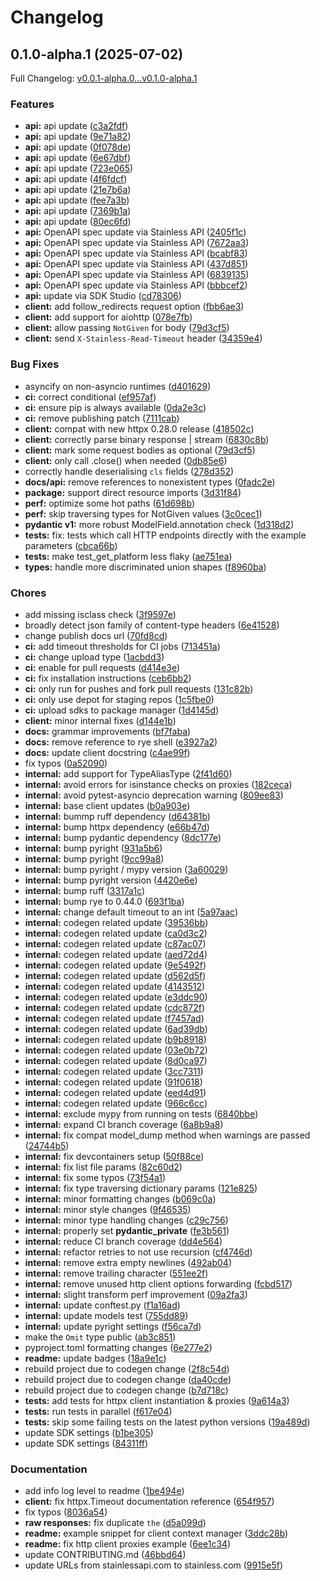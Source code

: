 # Changelog

## 0.1.0-alpha.1 (2025-07-02)

Full Changelog: [v0.0.1-alpha.0...v0.1.0-alpha.1](https://github.com/storyden/storyden.py/compare/v0.0.1-alpha.0...v0.1.0-alpha.1)

### Features

* **api:** api update ([c3a2fdf](https://github.com/storyden/storyden.py/commit/c3a2fdfe016a920d32b2690b5fb878c2bc70f16a))
* **api:** api update ([9e71a82](https://github.com/storyden/storyden.py/commit/9e71a826fa1563198f98376fdb950c488c9c8ed7))
* **api:** api update ([0f078de](https://github.com/storyden/storyden.py/commit/0f078de381793a6331365ab781007e0f36eb82af))
* **api:** api update ([6e67dbf](https://github.com/storyden/storyden.py/commit/6e67dbf7ced2a20db0c66b95d39bcd17d705e34b))
* **api:** api update ([723e065](https://github.com/storyden/storyden.py/commit/723e065feab78de9dd3b3baa4c43f6430a31e468))
* **api:** api update ([4f6fdcf](https://github.com/storyden/storyden.py/commit/4f6fdcf15b64b8aac47279aeee6a47e1bd92ef02))
* **api:** api update ([21e7b6a](https://github.com/storyden/storyden.py/commit/21e7b6ac0f9f62c066ff75f16fee74d52dc64f26))
* **api:** api update ([fee7a3b](https://github.com/storyden/storyden.py/commit/fee7a3bd20a26a84d672933a686bbe6cef5c55fd))
* **api:** api update ([7369b1a](https://github.com/storyden/storyden.py/commit/7369b1a65748fe8d793dbd64263a7e9103377137))
* **api:** api update ([80ec6fd](https://github.com/storyden/storyden.py/commit/80ec6fd835c83ebf71ac84733034c5a13d9e94ad))
* **api:** OpenAPI spec update via Stainless API ([2405f1c](https://github.com/storyden/storyden.py/commit/2405f1cccf76cb1f7bd2273e50b278c3e84fa443))
* **api:** OpenAPI spec update via Stainless API ([7672aa3](https://github.com/storyden/storyden.py/commit/7672aa39155c1ded614d6b29984ef4f1426c5d3d))
* **api:** OpenAPI spec update via Stainless API ([bcabf83](https://github.com/storyden/storyden.py/commit/bcabf83a51fda60761f74289828b83dbdfdccd1d))
* **api:** OpenAPI spec update via Stainless API ([437d851](https://github.com/storyden/storyden.py/commit/437d851164ff8f2fae25b60d42a1955dac0d80b8))
* **api:** OpenAPI spec update via Stainless API ([6839135](https://github.com/storyden/storyden.py/commit/6839135a8917d9ed8377e417592861e2ae9c38b7))
* **api:** OpenAPI spec update via Stainless API ([bbbcef2](https://github.com/storyden/storyden.py/commit/bbbcef28c98d6ef927b88ee5374a71206e900a82))
* **api:** update via SDK Studio ([cd78306](https://github.com/storyden/storyden.py/commit/cd78306ca9bd221ed4864b9e4767f3f7e921d1a8))
* **client:** add follow_redirects request option ([fbb6ae3](https://github.com/storyden/storyden.py/commit/fbb6ae34f1a55fec84e68706441b9b57c5f89c57))
* **client:** add support for aiohttp ([078e7fb](https://github.com/storyden/storyden.py/commit/078e7fbe303036ef908ad9d561b0e4dc3e55762e))
* **client:** allow passing `NotGiven` for body ([79d3cf5](https://github.com/storyden/storyden.py/commit/79d3cf5aba1e53c9a93550d82e5fb4f446b8fe8d))
* **client:** send `X-Stainless-Read-Timeout` header ([34359e4](https://github.com/storyden/storyden.py/commit/34359e49e11f29f5da4ee5e6c38be6c078912403))


### Bug Fixes

* asyncify on non-asyncio runtimes ([d401629](https://github.com/storyden/storyden.py/commit/d4016293d78f00e1573d32daa9bce332d930724b))
* **ci:** correct conditional ([ef957af](https://github.com/storyden/storyden.py/commit/ef957afcecc8fc74554247daca4fdceee326ffd6))
* **ci:** ensure pip is always available ([0da2e3c](https://github.com/storyden/storyden.py/commit/0da2e3c4b360991df27de23458d78a8e270d03cd))
* **ci:** remove publishing patch ([7111cab](https://github.com/storyden/storyden.py/commit/7111cabd9816736591ae10954b6f52ac09470f9b))
* **client:** compat with new httpx 0.28.0 release ([418502c](https://github.com/storyden/storyden.py/commit/418502cba2a2ff63216ba74e2128ac27394d3ac8))
* **client:** correctly parse binary response | stream ([6830c8b](https://github.com/storyden/storyden.py/commit/6830c8bb81746f4c72e90f5abb4713e90c4e31d8))
* **client:** mark some request bodies as optional ([79d3cf5](https://github.com/storyden/storyden.py/commit/79d3cf5aba1e53c9a93550d82e5fb4f446b8fe8d))
* **client:** only call .close() when needed ([0db85e6](https://github.com/storyden/storyden.py/commit/0db85e6e54fd019ba1d8ad7c88b661991d745620))
* correctly handle deserialising `cls` fields ([278d352](https://github.com/storyden/storyden.py/commit/278d35223ac5e63d23b5402e3d64b63df75b3a76))
* **docs/api:** remove references to nonexistent types ([0fadc2e](https://github.com/storyden/storyden.py/commit/0fadc2e4133b2a71d62d31fa460ecdf4cfb00207))
* **package:** support direct resource imports ([3d31f84](https://github.com/storyden/storyden.py/commit/3d31f843fb8f7066808b179f8a0fea8325cac8a3))
* **perf:** optimize some hot paths ([61d698b](https://github.com/storyden/storyden.py/commit/61d698bea1d58ab863d374ec4c39cc502bae3fb0))
* **perf:** skip traversing types for NotGiven values ([3c0cec1](https://github.com/storyden/storyden.py/commit/3c0cec18fc8224afa3113b6d1632ae22513904c7))
* **pydantic v1:** more robust ModelField.annotation check ([1d318d2](https://github.com/storyden/storyden.py/commit/1d318d241c2ed75b551e01ce80caf9a8d881e4d0))
* **tests:** fix: tests which call HTTP endpoints directly with the example parameters ([cbca66b](https://github.com/storyden/storyden.py/commit/cbca66b22fb4906f1467688ad4821a53a7c4e4b3))
* **tests:** make test_get_platform less flaky ([ae751ea](https://github.com/storyden/storyden.py/commit/ae751ea2f040d300ee4738e9ab59b26ad7d01452))
* **types:** handle more discriminated union shapes ([f8960ba](https://github.com/storyden/storyden.py/commit/f8960ba8ef6b0640c8be1d41b7d67893a53444e0))


### Chores

* add missing isclass check ([3f9597e](https://github.com/storyden/storyden.py/commit/3f9597ef882abf98bb359b965e81f5e0af1ef695))
* broadly detect json family of content-type headers ([6e41528](https://github.com/storyden/storyden.py/commit/6e41528aadadb4dc31854183d26274d83011804f))
* change publish docs url ([70fd8cd](https://github.com/storyden/storyden.py/commit/70fd8cd712761a57e1d261c5e6a62b1da5bb89ef))
* **ci:** add timeout thresholds for CI jobs ([713451a](https://github.com/storyden/storyden.py/commit/713451aba07f716ee99db5d40d7f363c06a7fcf1))
* **ci:** change upload type ([1acbdd3](https://github.com/storyden/storyden.py/commit/1acbdd3c3f9fd79f80b980d3fed50df89aea4704))
* **ci:** enable for pull requests ([d414e3e](https://github.com/storyden/storyden.py/commit/d414e3e7b6962c5eb4096d8964430a12c5ccf397))
* **ci:** fix installation instructions ([ceb6bb2](https://github.com/storyden/storyden.py/commit/ceb6bb271cea702c4af5a2354a1a34c4c7c6f1ee))
* **ci:** only run for pushes and fork pull requests ([131c82b](https://github.com/storyden/storyden.py/commit/131c82ba08a6decc979a4d170818e4c903652aa3))
* **ci:** only use depot for staging repos ([1c5fbe0](https://github.com/storyden/storyden.py/commit/1c5fbe0df6a8b88fa0048cbf151c24abe5b771a7))
* **ci:** upload sdks to package manager ([1d4145d](https://github.com/storyden/storyden.py/commit/1d4145d868aa39563c584398e877fa2cec1468d1))
* **client:** minor internal fixes ([d144e1b](https://github.com/storyden/storyden.py/commit/d144e1b289ea681852cb07199fcb841b13a298d9))
* **docs:** grammar improvements ([bf7faba](https://github.com/storyden/storyden.py/commit/bf7faba34561643d0c9b0c2c67e7a6e3d94d8051))
* **docs:** remove reference to rye shell ([e3927a2](https://github.com/storyden/storyden.py/commit/e3927a28ca35c19bf1e2c3a48bb9e561ed67ecf2))
* **docs:** update client docstring ([c4ae99f](https://github.com/storyden/storyden.py/commit/c4ae99f06a837f9c0e50d15352456e0b5964ca94))
* fix typos ([0a52090](https://github.com/storyden/storyden.py/commit/0a520908968453aa0a58d08dd66a4490355a4ae3))
* **internal:** add support for TypeAliasType ([2f41d60](https://github.com/storyden/storyden.py/commit/2f41d608b6f2cf333f78c5363eea60b5404afbbc))
* **internal:** avoid errors for isinstance checks on proxies ([182ceca](https://github.com/storyden/storyden.py/commit/182ceca766973607d1f8b30f0bc521a331f142eb))
* **internal:** avoid pytest-asyncio deprecation warning ([809ee83](https://github.com/storyden/storyden.py/commit/809ee83a803832ed61661f09f57632029b895e98))
* **internal:** base client updates ([b0a903e](https://github.com/storyden/storyden.py/commit/b0a903e4b4963c81cbcd51b4143ca0214dea604c))
* **internal:** bummp ruff dependency ([d64381b](https://github.com/storyden/storyden.py/commit/d64381bdb1495b515b58237c989e3222d55039a9))
* **internal:** bump httpx dependency ([e66b47d](https://github.com/storyden/storyden.py/commit/e66b47daeeab9acb15a1def15a287c8a1ae0a1d1))
* **internal:** bump pydantic dependency ([8dc177e](https://github.com/storyden/storyden.py/commit/8dc177e6ef70434f5ce6950d449f0aacd0d97053))
* **internal:** bump pyright ([931a5b6](https://github.com/storyden/storyden.py/commit/931a5b6100f3dc449e3de0b3b77d0303e816c592))
* **internal:** bump pyright ([9cc99a8](https://github.com/storyden/storyden.py/commit/9cc99a8ee0a7d635f4e9257511dca94d8610b9ce))
* **internal:** bump pyright / mypy version ([3a60029](https://github.com/storyden/storyden.py/commit/3a60029fa7d035661f632922426016ac1e9df1c7))
* **internal:** bump pyright version ([4420e6e](https://github.com/storyden/storyden.py/commit/4420e6e201726e43be39b0f36d0b5aa6184c6343))
* **internal:** bump ruff ([3317a1c](https://github.com/storyden/storyden.py/commit/3317a1c2f7700d559f07dc0d29f6957c0befeb67))
* **internal:** bump rye to 0.44.0 ([693f1ba](https://github.com/storyden/storyden.py/commit/693f1ba1ecb77cda37074ebb029012e72a47af71))
* **internal:** change default timeout to an int ([5a97aac](https://github.com/storyden/storyden.py/commit/5a97aace5edc0e25938678d4a9e1faf1c2a82086))
* **internal:** codegen related update ([39536bb](https://github.com/storyden/storyden.py/commit/39536bb215771cfe393d5c51ac111874c70689f2))
* **internal:** codegen related update ([ca0d3c2](https://github.com/storyden/storyden.py/commit/ca0d3c2095c45a5ff619e573e4eed23b4d1a19bf))
* **internal:** codegen related update ([c87ac07](https://github.com/storyden/storyden.py/commit/c87ac075170e26574773a9d4531e5a79a233eb28))
* **internal:** codegen related update ([aed72d4](https://github.com/storyden/storyden.py/commit/aed72d4c87fcab6e25fa04077b5866d834643b38))
* **internal:** codegen related update ([9e5492f](https://github.com/storyden/storyden.py/commit/9e5492fb4767852b9a75245b9ceebef19fb33dc4))
* **internal:** codegen related update ([d562d5f](https://github.com/storyden/storyden.py/commit/d562d5f09e13bdf33ad0e6c316565c71b75e0d41))
* **internal:** codegen related update ([4143512](https://github.com/storyden/storyden.py/commit/414351289e9adbd91efbc033b804bd27617f78ed))
* **internal:** codegen related update ([e3ddc90](https://github.com/storyden/storyden.py/commit/e3ddc908f646d654c227e4abbd24626efcc8cba1))
* **internal:** codegen related update ([cdc872f](https://github.com/storyden/storyden.py/commit/cdc872f7ffec3b0580f6115be19f1c8d5c4fd301))
* **internal:** codegen related update ([f7457ad](https://github.com/storyden/storyden.py/commit/f7457ad17799b361c8cd06b2e5df6a4fef75b029))
* **internal:** codegen related update ([6ad39db](https://github.com/storyden/storyden.py/commit/6ad39db97eb7052f2a819ef8333f2b735ca23209))
* **internal:** codegen related update ([b9b8918](https://github.com/storyden/storyden.py/commit/b9b8918f2a875516517eb683d7dd3156ff521632))
* **internal:** codegen related update ([03e0b72](https://github.com/storyden/storyden.py/commit/03e0b725c1470f2cbee09a2162371aa8b6c3b63b))
* **internal:** codegen related update ([8d0ca97](https://github.com/storyden/storyden.py/commit/8d0ca97f29fb0625ccacb3ed0c04d28fd73b811e))
* **internal:** codegen related update ([3cc7311](https://github.com/storyden/storyden.py/commit/3cc73116a3a6072cf1e50de3ffde83418c1d3859))
* **internal:** codegen related update ([91f0618](https://github.com/storyden/storyden.py/commit/91f0618c4262c528ad55ea9932f5abffc23e9ac0))
* **internal:** codegen related update ([eed4d91](https://github.com/storyden/storyden.py/commit/eed4d910fd530b0fe1f2ee94b5c6694adf5a192f))
* **internal:** codegen related update ([966c6cc](https://github.com/storyden/storyden.py/commit/966c6cccc4a8baee3020f0c4d33e94ca6d3ecdd7))
* **internal:** exclude mypy from running on tests ([6840bbe](https://github.com/storyden/storyden.py/commit/6840bbefec287401e3d6ad77fe6ed6259c333481))
* **internal:** expand CI branch coverage ([6a8b9a8](https://github.com/storyden/storyden.py/commit/6a8b9a8a90e6f8ee802cb8286ca49c9de50d99c8))
* **internal:** fix compat model_dump method when warnings are passed ([24744b5](https://github.com/storyden/storyden.py/commit/24744b5b9e7e6ed803986b894bd1e36c64031982))
* **internal:** fix devcontainers setup ([50f88ce](https://github.com/storyden/storyden.py/commit/50f88cedde08de70594a413a483a3c226b112a45))
* **internal:** fix list file params ([82c60d2](https://github.com/storyden/storyden.py/commit/82c60d233f29415aa3d6b58da847e58ab9c99562))
* **internal:** fix some typos ([73f54a1](https://github.com/storyden/storyden.py/commit/73f54a1045070b0351b380ae41dc5d6a5ae0ac75))
* **internal:** fix type traversing dictionary params ([121e825](https://github.com/storyden/storyden.py/commit/121e8257882a47eed3340939fd8e068983977a33))
* **internal:** minor formatting changes ([b069c0a](https://github.com/storyden/storyden.py/commit/b069c0a857e76c762f272b7dbc4b39792d921600))
* **internal:** minor style changes ([9f46535](https://github.com/storyden/storyden.py/commit/9f46535af700d200d4bf74a59a36b3bab9fa066d))
* **internal:** minor type handling changes ([c29c756](https://github.com/storyden/storyden.py/commit/c29c7568307103c8c0161d3026e6e4629afff2b7))
* **internal:** properly set __pydantic_private__ ([fe3b561](https://github.com/storyden/storyden.py/commit/fe3b5616c371f3f94e0e50eabb75f6fd7e1e7081))
* **internal:** reduce CI branch coverage ([dd4e564](https://github.com/storyden/storyden.py/commit/dd4e5648aea8c98bbb8877bc14480ddc507d1564))
* **internal:** refactor retries to not use recursion ([cf4746d](https://github.com/storyden/storyden.py/commit/cf4746da834b064e8cb855311b41ae575851b7b1))
* **internal:** remove extra empty newlines ([492ab04](https://github.com/storyden/storyden.py/commit/492ab0436fb9718ebf9889a203e2958f392d0e75))
* **internal:** remove trailing character ([551ee2f](https://github.com/storyden/storyden.py/commit/551ee2fe732eede9e07d8154b60f05642e3e80d0))
* **internal:** remove unused http client options forwarding ([fcbd517](https://github.com/storyden/storyden.py/commit/fcbd51762c5cdf6e4a009814b2ac55329783dce8))
* **internal:** slight transform perf improvement ([09a2fa3](https://github.com/storyden/storyden.py/commit/09a2fa385693c8640fefc6b41736144d470e4ae4))
* **internal:** update conftest.py ([f1a16ad](https://github.com/storyden/storyden.py/commit/f1a16ad9e902117500b4ea2a8bc49f6cc9a7c694))
* **internal:** update models test ([755dd89](https://github.com/storyden/storyden.py/commit/755dd896d9fe425358b7a368c134c548cdc34dab))
* **internal:** update pyright settings ([f56ca7d](https://github.com/storyden/storyden.py/commit/f56ca7d70080d683b32aac97901915a0d93d7212))
* make the `Omit` type public ([ab3c851](https://github.com/storyden/storyden.py/commit/ab3c85106311ac442975277cafeea4dd55e2b4c1))
* pyproject.toml formatting changes ([6e277e2](https://github.com/storyden/storyden.py/commit/6e277e23eb78238db2b01c52560ff8493d33ad31))
* **readme:** update badges ([18a9e1c](https://github.com/storyden/storyden.py/commit/18a9e1c48999365e696124db735653ca66a02c18))
* rebuild project due to codegen change ([2f8c54d](https://github.com/storyden/storyden.py/commit/2f8c54d0a57c7b89dabf6f85ba441cb8b8cc988d))
* rebuild project due to codegen change ([da40cde](https://github.com/storyden/storyden.py/commit/da40cde7aef88d56ac27a1533c46ec15269976c0))
* rebuild project due to codegen change ([b7d718c](https://github.com/storyden/storyden.py/commit/b7d718c292f0f4356ae940a9fca88baf2a218309))
* **tests:** add tests for httpx client instantiation & proxies ([9a614a3](https://github.com/storyden/storyden.py/commit/9a614a3392ebcb8f7206bc196166f3cf7ef222e4))
* **tests:** run tests in parallel ([f617e04](https://github.com/storyden/storyden.py/commit/f617e04b925c36ea0e6ba59b832d31f87ccd1c97))
* **tests:** skip some failing tests on the latest python versions ([19a489d](https://github.com/storyden/storyden.py/commit/19a489d2ef57173afc3086ed038457b03433b9a0))
* update SDK settings ([b1be305](https://github.com/storyden/storyden.py/commit/b1be30568c9f0ad860676884215f35a0bf9bc021))
* update SDK settings ([84311ff](https://github.com/storyden/storyden.py/commit/84311ffc3a6d35318f38afbbd4f110ca80dd9fc9))


### Documentation

* add info log level to readme ([1be494e](https://github.com/storyden/storyden.py/commit/1be494ea47dba3fa8c519e493828d2759e2f805a))
* **client:** fix httpx.Timeout documentation reference ([654f957](https://github.com/storyden/storyden.py/commit/654f9576372d892a705efa9aebca640977fa8806))
* fix typos ([8036a54](https://github.com/storyden/storyden.py/commit/8036a5402b0afd0806f27f439ebf2464b3b8e0f4))
* **raw responses:** fix duplicate `the` ([d5a099d](https://github.com/storyden/storyden.py/commit/d5a099df8ef6ba97afc9123ea061261556c01eea))
* **readme:** example snippet for client context manager ([3ddc28b](https://github.com/storyden/storyden.py/commit/3ddc28b618fea40160c93710d14e133ef1d3768e))
* **readme:** fix http client proxies example ([6ee1c34](https://github.com/storyden/storyden.py/commit/6ee1c344ac9bc8be573234ae60b52b1b44b49099))
* update CONTRIBUTING.md ([46bbd64](https://github.com/storyden/storyden.py/commit/46bbd64ebec17fdbe2f9e16013a929706c1e8cd1))
* update URLs from stainlessapi.com to stainless.com ([9915e5f](https://github.com/storyden/storyden.py/commit/9915e5fdb3b4b1a68f4dc1e0b7d1b5a37c6f5351))
